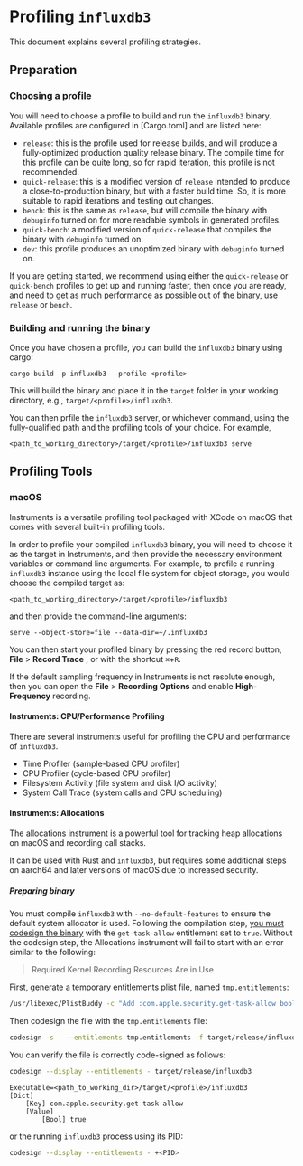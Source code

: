 # Profiling `influxdb3`

This document explains several profiling strategies.

## Preparation

### Choosing a profile

You will need to choose a profile to build and run the `influxdb3` binary. Available profiles are 
configured in [Cargo.toml] and are listed here:

- `release`: this is the profile used for release builds, and will produce a fully-optimized
production quality release binary. The compile time for this profile can be quite long, so for
rapid iteration, this profile is not recommended.
- `quick-release`: this is a modified version of `release` intended to produce a close-to-production
binary, but with a faster build time. So, it is more suitable to rapid iterations and testing out
changes.
- `bench`: this is the same as `release`, but will compile the binary with `debuginfo` turned on
for more readable symbols in generated profiles.
- `quick-bench`: a modified version of `quick-release` that compiles the binary with `debuginfo`
turned on.
- `dev`: this profile produces an unoptimized binary with `debuginfo` turned on.

If you are getting started, we recommend using either the `quick-release` or `quick-bench` profiles 
to get up and running faster, then once you are ready, and need to get as much performance as 
possible out of the binary, use `release` or `bench`.

### Building and running the binary

Once you have chosen a profile, you can build the `influxdb3` binary using cargo:

```
cargo build -p influxdb3 --profile <profile>
```

This will build the binary and place it in the `target` folder in your working directory, e.g.,
`target/<profile>/influxdb3`.

You can then prfile the `influxdb3` server, or whichever command, using the fully-qualified path
and the profiling tools of your choice. For example,

```
<path_to_working_directory>/target/<profile>/influxdb3 serve
```

## Profiling Tools

### macOS

Instruments is a versatile profiling tool packaged with XCode on macOS that comes with several 
built-in profiling tools.

In order to profile your compiled `influxdb3` binary, you will need to choose it as the target in
Instruments, and then provide the necessary environment variables or command line arguments. For
example, to profile a running `influxdb3` instance using the local file system for object storage, 
you would choose the compiled target as:
```
<path_to_working_directory>/target/<profile>/influxdb3
```
and then provide the command-line arguments:
```
serve --object-store=file --data-dir=~/.influxdb3
```

You can then start your profiled binary by pressing the red record button, **File** > **Record Trace**
, or with the shortcut `⌘`+`R`.

If the default sampling frequency in Instruments is not resolute enough, then you can open the
**File** > **Recording Options** and enable **High-Frequency** recording.

#### Instruments: CPU/Performance Profiling

There are several instruments useful for profiling the CPU and performance of `influxdb3`.

- Time Profiler (sample-based CPU profiler)
- CPU Profiler (cycle-based CPU profiler)
- Filesystem Activity (file system and disk I/O activity)
- System Call Trace (system calls and CPU scheduling)

#### Instruments: Allocations

The allocations instrument is a powerful tool for tracking heap allocations on macOS and recording 
call stacks.

It can be used with Rust and `influxdb3`, but requires some additional steps on aarch64 and later 
versions of macOS due to increased security.

##### Preparing binary

You must compile `influxdb3` with `--no-default-features` to ensure the default system allocator is
used. Following the compilation step, [you must codesign the binary][instruments-codesign-bin] with 
the `get-task-allow` entitlement set to `true`. Without the codesign step, the Allocations 
instrument will fail to start with an error similar to the following:

> Required Kernel Recording Resources Are in Use

First, generate a temporary entitlements plist file, named `tmp.entitlements`:

```sh
/usr/libexec/PlistBuddy -c "Add :com.apple.security.get-task-allow bool true" tmp.entitlements
```

Then codesign the file with the `tmp.entitlements` file:

```sh
codesign -s - --entitlements tmp.entitlements -f target/release/influxdb3
```

You can verify the file is correctly code-signed as follows:

```sh
codesign --display --entitlements - target/release/influxdb3
```
```
Executable=<path_to_working_dir>/target/<profile>/influxdb3
[Dict]
	[Key] com.apple.security.get-task-allow
	[Value]
		[Bool] true
```

or the running `influxdb3` process using its PID:

```sh
codesign --display --entitlements - +<PID>
```

[instruments-codesign-bin]: https://developer.apple.com/forums/thread/685964?answerId=683365022#683365022
